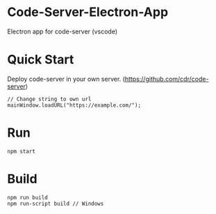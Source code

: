 # Code-Server-Electron-App
 Electron app for code-server (vscode)

# Quick Start
Deploy code-server in your own server.
(https://github.com/cdr/code-server)

```
// Change string to own url
mainWindow.loadURL("https://example.com/");
```

# Run
```
npm start
```

# Build
```
npm run build
npm run-script build // Windows
```
